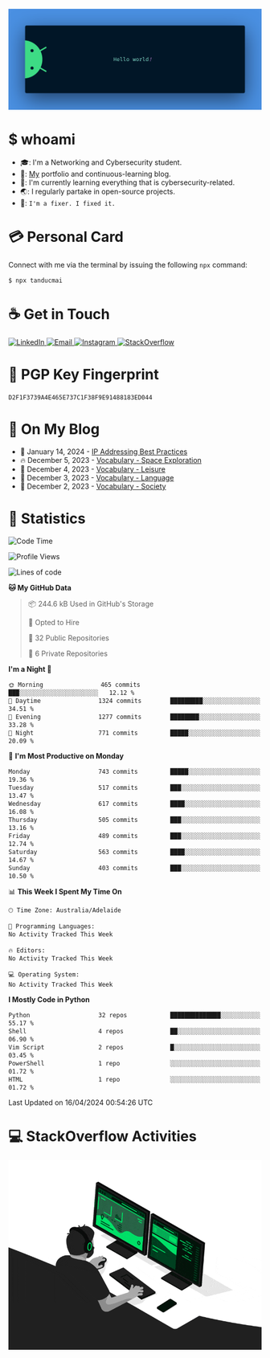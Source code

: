 <p align="center"><img src="assets/banner.png" /></p>

[//]: ![](https://github.com/tanducmai/tanducmai/actions/workflows/waka-stats.yml/badge.svg)
[//]: ![](https://github.com/tanducmai/tanducmai/actions/workflows/latest-blogs.yml/badge.svg)
[//]: ![](https://github.com/tanducmai/tanducmai/actions/workflows/stackoverflow-activities.yml/badge.svg)

# $ whoami

- :mortar_board:: I'm a Networking and Cybersecurity student.
- :telescope:: [My](https://tanducmai.com/) portfolio and continuous-learning blog.
- :seedling:: I'm currently learning everything that is cybersecurity-related.
- :earth_asia:: I regularly partake in open-source projects.
- :speech_balloon:: `I'm a fixer. I fixed it.`

# :credit_card: Personal Card

Connect with me via the terminal by issuing the following `npx` command:

```bash
$ npx tanducmai
```

# :coffee: Get in Touch

<a target="_blank" href="https://www.linkedin.com/in/tanducmai/">
  <img alt="LinkedIn" src="https://img.shields.io/badge/LinkedIn-0077B5?style=for-the-badge&logo=linkedin&logoColor=white" />
</a>
<a target="_blank" href="mailto:henryfromvietnam@gmail.com">
  <img alt="Email" src="https://img.shields.io/badge/Gmail-D14836?style=for-the-badge&logo=gmail&logoColor=white" />
</a>
<a target="_blank" href="https://www.instagram.com/henry.maii/">
  <img alt="Instagram" src="https://img.shields.io/badge/Instagram-E4405F?style=for-the-badge&logo=instagram&logoColor=white" />
</a>
<a target="_blank" href="https://stackoverflow.com/users/16999206/tanducmai">
  <img alt="StackOverflow" src="https://img.shields.io/static/v1?message=Stackoverflow&logo=stackoverflow&label=&color=FE7A16&logoColor=white&labelColor=&style=for-the-badge" />
</a>

# :closed_lock_with_key: PGP Key Fingerprint

`D2F1F3739A4E465E737C1F38F9E91488183ED044`

# :scroll: On My Blog

<!-- BLOG-POST-LIST:START -->
 - 💯 January 14, 2024 - [IP Addressing Best Practices](https://tanducmai.com/posts/blogs/ip-addressing-best-practices/)
 - 🔥 December 5, 2023 - [Vocabulary - Space Exploration](https://tanducmai.com/posts/glossaries/vocabulary/space-exploration/)
 - 💫 December 4, 2023 - [Vocabulary - Leisure](https://tanducmai.com/posts/glossaries/vocabulary/leisure/)
 - 🚀 December 3, 2023 - [Vocabulary - Language](https://tanducmai.com/posts/glossaries/vocabulary/language/)
 - 🌮 December 2, 2023 - [Vocabulary - Society](https://tanducmai.com/posts/glossaries/vocabulary/society/)<!-- BLOG-POST-LIST:END -->

# :1234: Statistics

<!--START_SECTION:waka-->
![Code Time](http://img.shields.io/badge/Code%20Time-228%20hrs%2028%20mins-blue)

![Profile Views](http://img.shields.io/badge/Profile%20Views-34-blue)

![Lines of code](https://img.shields.io/badge/From%20Hello%20World%20I%27ve%20Written-9.1%20million%20lines%20of%20code-blue)

**🐱 My GitHub Data** 

> 📦 244.6 kB Used in GitHub's Storage 
 > 
> 💼 Opted to Hire
 > 
> 📜 32 Public Repositories 
 > 
> 🔑 6 Private Repositories 
 > 
**I'm a Night 🦉** 

```text
🌞 Morning                465 commits         ███░░░░░░░░░░░░░░░░░░░░░░   12.12 % 
🌆 Daytime                1324 commits        █████████░░░░░░░░░░░░░░░░   34.51 % 
🌃 Evening                1277 commits        ████████░░░░░░░░░░░░░░░░░   33.28 % 
🌙 Night                  771 commits         █████░░░░░░░░░░░░░░░░░░░░   20.09 % 
```
📅 **I'm Most Productive on Monday** 

```text
Monday                   743 commits         █████░░░░░░░░░░░░░░░░░░░░   19.36 % 
Tuesday                  517 commits         ███░░░░░░░░░░░░░░░░░░░░░░   13.47 % 
Wednesday                617 commits         ████░░░░░░░░░░░░░░░░░░░░░   16.08 % 
Thursday                 505 commits         ███░░░░░░░░░░░░░░░░░░░░░░   13.16 % 
Friday                   489 commits         ███░░░░░░░░░░░░░░░░░░░░░░   12.74 % 
Saturday                 563 commits         ████░░░░░░░░░░░░░░░░░░░░░   14.67 % 
Sunday                   403 commits         ███░░░░░░░░░░░░░░░░░░░░░░   10.50 % 
```


📊 **This Week I Spent My Time On** 

```text
🕑︎ Time Zone: Australia/Adelaide

💬 Programming Languages: 
No Activity Tracked This Week

🔥 Editors: 
No Activity Tracked This Week

💻 Operating System: 
No Activity Tracked This Week
```

**I Mostly Code in Python** 

```text
Python                   32 repos            ██████████████░░░░░░░░░░░   55.17 % 
Shell                    4 repos             ██░░░░░░░░░░░░░░░░░░░░░░░   06.90 % 
Vim Script               2 repos             █░░░░░░░░░░░░░░░░░░░░░░░░   03.45 % 
PowerShell               1 repo              ░░░░░░░░░░░░░░░░░░░░░░░░░   01.72 % 
HTML                     1 repo              ░░░░░░░░░░░░░░░░░░░░░░░░░   01.72 % 
```




 Last Updated on 16/04/2024 00:54:26 UTC
<!--END_SECTION:waka-->

# :computer: StackOverflow Activities

<!-- STACKOVERFLOW:START -->
<!-- STACKOVERFLOW:END -->

<p align="center"><img src="assets/developer.gif" /></p>
